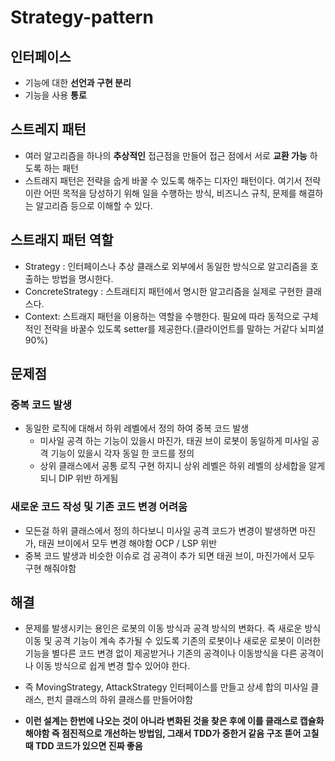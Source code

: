 # Strategy-pattern

## 인터페이스
* 기능에 대한 **선언과 구현 분리**
* 기능을 사용 **통로**

## 스트레지 패턴
* 여러 알고리즘을 하나의 **추상적인** 접근점을 만들어 접근 점에서 서로 **교환 가능** 하도록 하는 패턴
* 스트래지 패턴은 전략을 숩게 바꿀 수 있도록 해주는 디자인 패턴이다. 여기서 전략이란 어떤 목적을 당성하기 위해 일을 수행하는 방식, 비즈니스 규칙, 문제를 해결하는 알고리즘 등으로 이해할 수 있다.

## 스트래지 패턴 역할
* Strategy : 인터페이스나 추상 클래스로 외부에서 동일한 방식으로 알고리즘을 호출하는 방법을 명시한다.
* ConcreteStrategy : 스트래티지 패턴에서 명시한 알고리즘을 실제로 구현한 클래스다.
* Context: 스트래지 패턴을 이용하는 역할을 수행한다. 필요에 따라 동적으로 구체적인 전략을 바꿀수 있도록 setter를 제공한다.(클라이언트를 말하는 거같다 뇌피셜90%)

## 문제점

### 중복 코드 발생
* 동일한 로직에 대해서 하위 레벨에서 정의 하여 중복 코드 발생
	- 미사일 공격 하는 기능이 있을시 마진가, 태권 브이 로봇이 동일하게 미사일 공격 기능이 있을시 각자 동일 한 코드를 정의
	- 상위 클래스에서 공통 로직 구현 하지니 상위 레벨은 하위 레벨의 상세합을 알게되니 DIP 위반 하게됨

### 새로운 코드 작성 및 기존 코드 변경 어려움
* 모든걸 하위 클래스에서 정의 하다보니 미사일 공격 코드가 변경이 발생하면 마진가, 태권 브이에서 모두 변경 해야함 OCP / LSP 위반
* 중복 코드 발생과 비슷한 이슈로 검 공격이 추가 되면 태권 브이, 마진가에서 모두 구현 해줘야함


## 해결
* 문제를 발생시키는 용인은 로봇의 이동 방식과 공격 방식의 변화다. 즉 새로운 방식 이동 및 공격 기능이 계속 추가될 수 있도록 기존의 로봇이나 새로운 로봇이 이러한 기능을 별다른 코드 변경 없이 제공받거나 기존의 공격이나 이동방식을 다른 공격이나 이동 방식으로 쉽게 변경 할수 있어야 한다.
* 즉 MovingStrategy, AttackStrategy 인터페이스를 만들고 상세 합의 미사일 클래스, 펀치 클래스의 하위 클래스를 만들어야함

* **이런 설계는 한번에 나오는 것이 아니라 변화된 것을 찾은 후에 이를 클래스로 캡슐화 해야함 즉 점진적으로 개선하는 방법임, 그래서 TDD가 중한거 같음 구조 뜯어 고칠때 TDD 코드가 있으면 진짜 좋음**
